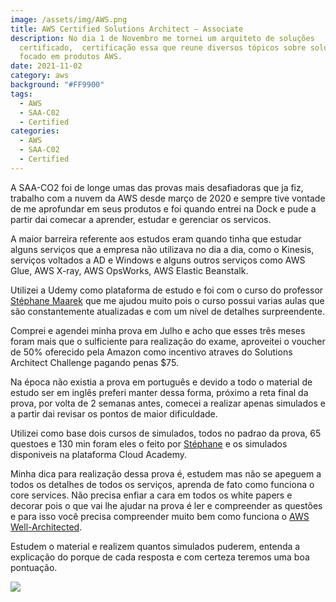 ```yaml
---
image: /assets/img/AWS.png
title: AWS Certified Solutions Architect – Associate
description: No dia 1 de Novembro me tornei um arquiteto de soluções
  certificado,  certificação essa que reune diversos tópicos sobre soluções
  focado em produtos AWS.
date: 2021-11-02
category: aws
background: "#FF9900"
tags:
  - AWS
  - SAA-C02
  - Certified
categories:
  - AWS
  - SAA-C02
  - Certified
---
```

A SAA-CO2 foi de longe umas das provas mais desafiadoras que ja fiz, trabalho com a nuvem da AWS desde março de 2020 e sempre tive vontade de me aprofundar em seus produtos e foi quando entrei na Dock e pude a partir dai comecar a aprender, estudar e gerenciar os servicos.

A maior barreira referente aos estudos eram quando tinha que estudar alguns serviços que a empresa não utilizava no dia a dia, como o Kinesis, serviços voltados a AD e Windows e alguns outros serviços como AWS Glue, AWS X-ray, AWS OpsWorks, AWS Elastic Beanstalk.

Utilizei a Udemy como plataforma de estudo e foi com o curso do professor [Stéphane Maarek](https://www.udemy.com/share/102CPB3@xYG1_vYvd3URFpUna_CbcV7QjwWhLa0Lp1qF_ik0f56nHK3xsur_4wy588Aamqh6/) que me ajudou muito pois o curso possui varias aulas que são constantemente atualizadas e com um nível de detalhes surpreendente. 

Comprei e agendei minha prova em Julho e acho que esses três meses foram mais que o sulficiente para realização do exame, aproveitei o voucher de 50% oferecido pela Amazon como incentivo atraves do Solutions Architect Challenge pagando penas $75.

Na época não existia a prova em português e devido a todo o material de estudo ser em inglês preferi manter dessa forma, próximo a reta final da prova, por volta de 2 semanas antes, comecei a realizar apenas simulados e a partir dai revisar os pontos de maior dificuldade.

Utilizei como base dois cursos de simulados, todos no padrao da prova, 65 questoes e 130 min foram eles o feito por [Stéphane](https://www.udemy.com/share/102Yz63@uEL2psUJtMhsk_W1cREoD9AtJMDatMnZwNCFx5MMtYYrtKbHJKmS9MCi8JCN6ZDB/) e os simulados disponiveis na plataforma Cloud Academy.

Minha dica para realização dessa prova é, estudem mas não se apeguem a todos os detalhes de todos os serviços, aprenda de fato como funciona o core services.  Não precisa enfiar a cara em todos os white papers e decorar pois o que vai lhe ajudar na prova é ler e compreender as questões e para isso você precisa compreender muito bem como funciona o [AWS Well-Architected](https://aws.amazon.com/pt/architecture/well-architected/). 

Estudem o material e realizem quantos simulados puderem, entenda a explicação do porque de cada resposta e com certeza teremos uma boa pontuação.



![](/assets/img/certificado.png)